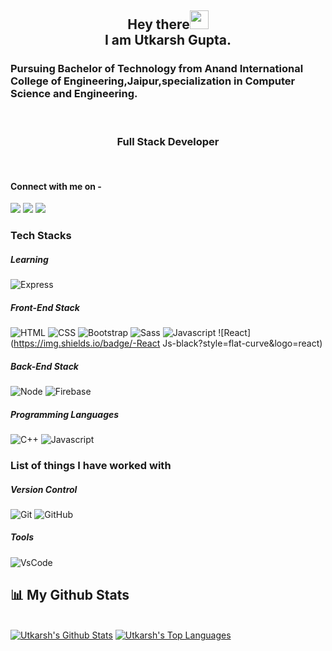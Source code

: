 <h2 align="center">Hey there<img src="https://raw.githubusercontent.com/arnoob16/arnoob16/master/wave.gif" width="30px"><br>I am Utkarsh Gupta.</h2>


### Pursuing Bachelor of Technology from Anand International College of Engineering,Jaipur,specialization in Computer Science and Engineering.
<br>
<h3 align="center"; font-weight: "bold"; font-family: "Cursive">Full Stack Developer</h3>
<br>

#### Connect with me on -

[<img src="https://img.shields.io/badge/linkedin-%230077B5.svg?&style=for-the-badge&logo=linkedin&logoColor=white" />](https://www.linkedin.com/in/utkarsh-gupta-209799204)
[<img src = "https://img.shields.io/badge/instagram-%23E4405F.svg?&style=for-the-badge&logo=instagram&logoColor=white">](https://www.instagram.com/utkarshguptta/)
[<img src ="https://img.shields.io/badge/Mail-Here-%23E4405F.svg?&style=for-the-badge&logo=gmail&logoColor=white">](mailto:er.utkarshguptaa@gmail.com)


### Tech Stacks

##### Learning

![Express](https://img.shields.io/badge/-express.js-215732?style=curve-square&logo=express)

##### Front-End Stack

![HTML](https://img.shields.io/badge/-HTML5-fff?style=flat-curve&logo=html5)
![CSS](https://img.shields.io/badge/-CSS3-2AB7F6?style=flat-curve&logo=css3)
![Bootstrap](https://img.shields.io/badge/-Bootstrap-563D7C?style=flat-curve&logo=bootstrap)
![Sass](https://img.shields.io/badge/-Sass-eee?style=flat-curve&logo=sass)
![Javascript](https://img.shields.io/badge/-JavaScript-323330?style=flat-curve&logo=javascript)
![React](https://img.shields.io/badge/-React Js-black?style=flat-curve&logo=react)

##### Back-End Stack

![Node](https://img.shields.io/badge/-Node.js-215732?style=flat-curve&logo=node.js)
![Firebase](https://img.shields.io/badge/-Firebase-00599C?style=flat-curve&logo=Firebase)


##### Programming Languages

![C++](https://img.shields.io/badge/-C++-306998?style=flat-curve&logo=cplusplus)
![Javascript](https://img.shields.io/badge/-JavaScript-323330?style=flat-curve&logo=javascript)


### List of things I have worked with

##### Version Control

![Git](https://img.shields.io/badge/-Git-181717?style=flat-curve&logo=git)
![GitHub](https://img.shields.io/badge/-GitHub-181717?style=flat-curve&logo=github)

##### Tools
![VsCode](https://img.shields.io/badge/-VsCode-181717?style=flat-curve&logo=VS)



## 📊 My Github Stats

  <br/>
    <a href="https://github.com/utkarsh3020/github-readme-stats"><img alt="Utkarsh's Github Stats" src="https://github-readme-stats.vercel.app/api?username=utkarsh3020&show_icons=true&count_private=true&theme=react&hide_border=true&bg_color=0D1117" /></a>
  <a href="https://github.com/utkarsh3020/github-readme-stats"><img alt="Utkarsh's Top Languages" src="https://github-readme-stats.vercel.app/api/top-langs/?username=utkarsh3020&langs_count=8&count_private=true&layout=compact&theme=react&hide_border=true&bg_color=0D1117" /></a>
  <br/>
